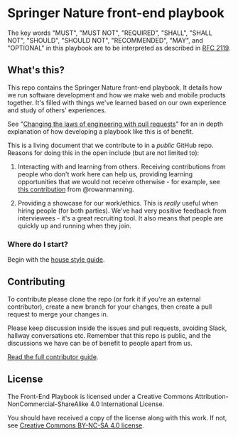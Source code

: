 # Springer Nature front-end playbook

The key words "MUST", "MUST NOT", "REQUIRED", "SHALL", "SHALL NOT", "SHOULD", "SHOULD NOT", "RECOMMENDED",  "MAY", and "OPTIONAL" in this playbook are to be interpreted as described in [RFC 2119](https://tools.ietf.org/html/rfc2119).

## What's this?

This repo contains the Springer Nature front-end playbook. It details how we run software development and how we make web and mobile products together. It's filled with things we've learned based on our own experience and study of others' experiences.

See "[Changing the laws of engineering with pull requests](https://www.youtube.com/watch?v=YIpNpptGX6Q)" for an in depth explanation of how developing a playbook like this is of benefit.

This is a living document that we contribute to in a _public_ GitHub repo. Reasons for doing this in the open include (but are not limited to):

1. Interacting with and learning from others. Receiving contributions from people who don't work here can help us, providing learning opportunities that we would not receive otherwise - for example, see [this contribution](https://github.com/springernature/frontend-playbook/pull/48#issuecomment-236139605) from @rowanmanning.

1. Providing a showcase for our work/ethics. This is _really_ useful when hiring people (for both parties). We've had very positive feedback from interviewees - it's a great recruiting tool. It also means that people are quickly up and running when they join.

### Where do I start?

Begin with the [house style guide](practices/house-style.md).

## Contributing

To contribute please clone the repo (or fork it if you're an external contributor), create a new branch for your changes, then create a pull request to merge your changes in.

Please keep discussion inside the issues and pull requests, avoiding Slack, hallway conversations etc. Remember that this repo is public, and the discussions we have can be of benefit to people apart from us.

[Read the full contributor guide](CONTRIBUTING.md).

## License

The Front-End Playbook is licensed under a Creative Commons Attribution-NonCommercial-ShareAlike 4.0 International License.

You should have received a copy of the license along with this work. If not, see [Creative Commons BY-NC-SA 4.0 license](http://creativecommons.org/licenses/by-nc-sa/4.0/).
